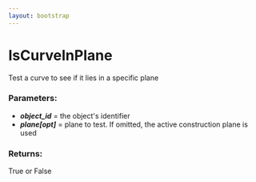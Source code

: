 ```yaml
---
layout: bootstrap
---
```


# IsCurveInPlane

Test a curve to see if it lies in a specific plane
          

### Parameters:

- ***object_id*** = the object's identifier
- ***plane[opt]*** = plane to test. If omitted, the active construction plane is used
        

### Returns:


True or False
        


